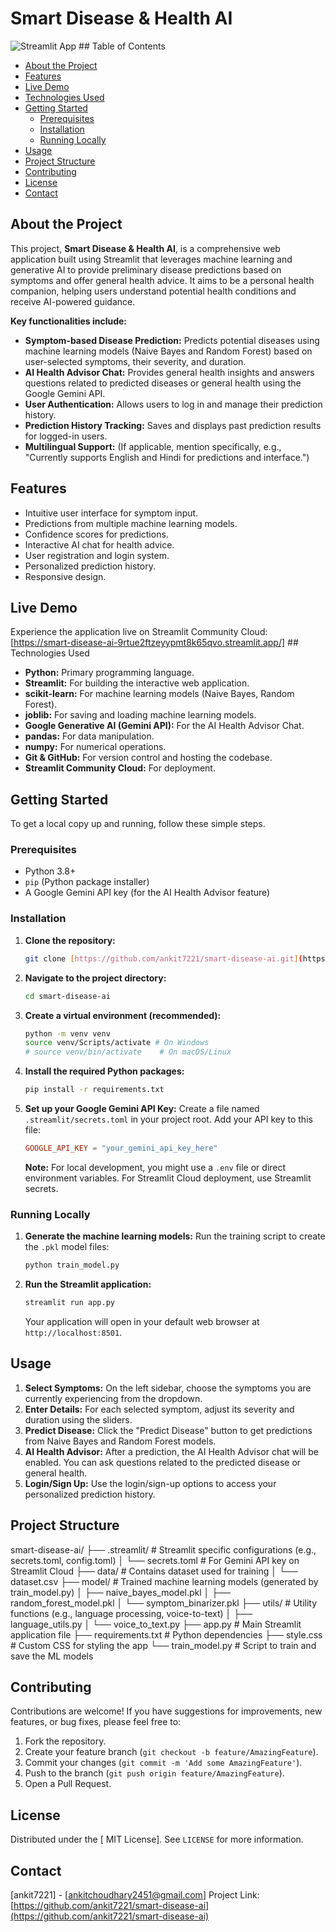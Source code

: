 # Smart Disease & Health AI

![Streamlit App](https://smart-disease-ai-9rtue2ftzeyypmt8k65qvo.streamlit.app/) ## Table of Contents

- [About the Project](#about-the-project)
- [Features](#features)
- [Live Demo](#live-demo)
- [Technologies Used](#technologies-used)
- [Getting Started](#getting-started)
  - [Prerequisites](#prerequisites)
  - [Installation](#installation)
  - [Running Locally](#running-locally)
- [Usage](#usage)
- [Project Structure](#project-structure)
- [Contributing](#contributing)
- [License](#license)
- [Contact](#contact)

## About the Project

This project, **Smart Disease & Health AI**, is a comprehensive web application built using Streamlit that leverages machine learning and generative AI to provide preliminary disease predictions based on symptoms and offer general health advice. It aims to be a personal health companion, helping users understand potential health conditions and receive AI-powered guidance.

**Key functionalities include:**
* **Symptom-based Disease Prediction:** Predicts potential diseases using machine learning models (Naive Bayes and Random Forest) based on user-selected symptoms, their severity, and duration.
* **AI Health Advisor Chat:** Provides general health insights and answers questions related to predicted diseases or general health using the Google Gemini API.
* **User Authentication:** Allows users to log in and manage their prediction history.
* **Prediction History Tracking:** Saves and displays past prediction results for logged-in users.
* **Multilingual Support:** (If applicable, mention specifically, e.g., "Currently supports English and Hindi for predictions and interface.")

## Features

* Intuitive user interface for symptom input.
* Predictions from multiple machine learning models.
* Confidence scores for predictions.
* Interactive AI chat for health advice.
* User registration and login system.
* Personalized prediction history.
* Responsive design.

## Live Demo

Experience the application live on Streamlit Community Cloud:
[https://smart-disease-ai-9rtue2ftzeyypmt8k65qvo.streamlit.app/] ## Technologies Used

* **Python:** Primary programming language.
* **Streamlit:** For building the interactive web application.
* **scikit-learn:** For machine learning models (Naive Bayes, Random Forest).
* **joblib:** For saving and loading machine learning models.
* **Google Generative AI (Gemini API):** For the AI Health Advisor Chat.
* **pandas:** For data manipulation.
* **numpy:** For numerical operations.
* **Git & GitHub:** For version control and hosting the codebase.
* **Streamlit Community Cloud:** For deployment.

## Getting Started

To get a local copy up and running, follow these simple steps.

### Prerequisites

* Python 3.8+
* `pip` (Python package installer)
* A Google Gemini API key (for the AI Health Advisor feature)

### Installation

1.  **Clone the repository:**
    ```bash
    git clone [https://github.com/ankit7221/smart-disease-ai.git](https://github.com/ankit7221/smart-disease-ai.git)
    ```
2.  **Navigate to the project directory:**
    ```bash
    cd smart-disease-ai
    ```
3.  **Create a virtual environment (recommended):**
    ```bash
    python -m venv venv
    source venv/Scripts/activate # On Windows
    # source venv/bin/activate    # On macOS/Linux
    ```
4.  **Install the required Python packages:**
    ```bash
    pip install -r requirements.txt
    ```
5.  **Set up your Google Gemini API Key:**
    Create a file named `.streamlit/secrets.toml` in your project root.
    Add your API key to this file:
    ```toml
    GOOGLE_API_KEY = "your_gemini_api_key_here"
    ```
    **Note:** For local development, you might use a `.env` file or direct environment variables. For Streamlit Cloud deployment, use Streamlit secrets.

### Running Locally

1.  **Generate the machine learning models:**
    Run the training script to create the `.pkl` model files:
    ```bash
    python train_model.py
    ```
2.  **Run the Streamlit application:**
    ```bash
    streamlit run app.py
    ```
    Your application will open in your default web browser at `http://localhost:8501`.

## Usage

1.  **Select Symptoms:** On the left sidebar, choose the symptoms you are currently experiencing from the dropdown.
2.  **Enter Details:** For each selected symptom, adjust its severity and duration using the sliders.
3.  **Predict Disease:** Click the "Predict Disease" button to get predictions from Naive Bayes and Random Forest models.
4.  **AI Health Advisor:** After a prediction, the AI Health Advisor chat will be enabled. You can ask questions related to the predicted disease or general health.
5.  **Login/Sign Up:** Use the login/sign-up options to access your personalized prediction history.

## Project Structure
smart-disease-ai/
├── .streamlit/             # Streamlit specific configurations (e.g., secrets.toml, config.toml)
│   └── secrets.toml        # For Gemini API key on Streamlit Cloud
├── data/                   # Contains dataset used for training
│   └── dataset.csv
├── model/                  # Trained machine learning models (generated by train_model.py)
│   ├── naive_bayes_model.pkl
│   ├── random_forest_model.pkl
│   └── symptom_binarizer.pkl
├── utils/                  # Utility functions (e.g., language processing, voice-to-text)
│   ├── language_utils.py
│   └── voice_to_text.py
├── app.py                  # Main Streamlit application file
├── requirements.txt        # Python dependencies
├── style.css               # Custom CSS for styling the app
└── train_model.py          # Script to train and save the ML models

## Contributing

Contributions are welcome! If you have suggestions for improvements, new features, or bug fixes, please feel free to:
1.  Fork the repository.
2.  Create your feature branch (`git checkout -b feature/AmazingFeature`).
3.  Commit your changes (`git commit -m 'Add some AmazingFeature'`).
4.  Push to the branch (`git push origin feature/AmazingFeature`).
5.  Open a Pull Request.

## License

Distributed under the [ MIT License]. See `LICENSE` for more information.

## Contact

[ankit7221] - [ankitchoudhary2451@gmail.com]
Project Link: [https://github.com/ankit7221/smart-disease-ai](https://github.com/ankit7221/smart-disease-ai)
